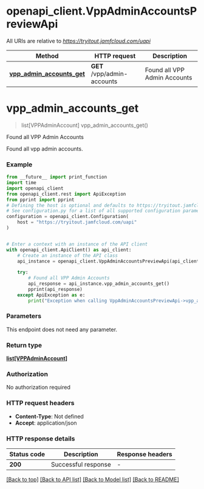 # openapi_client.VppAdminAccountsPreviewApi

All URIs are relative to *https://tryitout.jamfcloud.com/uapi*

Method | HTTP request | Description
------------- | ------------- | -------------
[**vpp_admin_accounts_get**](VppAdminAccountsPreviewApi.md#vpp_admin_accounts_get) | **GET** /vpp/admin-accounts | Found all VPP Admin Accounts 


# **vpp_admin_accounts_get**
> list[VPPAdminAccount] vpp_admin_accounts_get()

Found all VPP Admin Accounts 

Found all vpp admin accounts. 

### Example

```python
from __future__ import print_function
import time
import openapi_client
from openapi_client.rest import ApiException
from pprint import pprint
# Defining the host is optional and defaults to https://tryitout.jamfcloud.com/uapi
# See configuration.py for a list of all supported configuration parameters.
configuration = openapi_client.Configuration(
    host = "https://tryitout.jamfcloud.com/uapi"
)


# Enter a context with an instance of the API client
with openapi_client.ApiClient() as api_client:
    # Create an instance of the API class
    api_instance = openapi_client.VppAdminAccountsPreviewApi(api_client)
    
    try:
        # Found all VPP Admin Accounts 
        api_response = api_instance.vpp_admin_accounts_get()
        pprint(api_response)
    except ApiException as e:
        print("Exception when calling VppAdminAccountsPreviewApi->vpp_admin_accounts_get: %s\n" % e)
```

### Parameters
This endpoint does not need any parameter.

### Return type

[**list[VPPAdminAccount]**](VPPAdminAccount.md)

### Authorization

No authorization required

### HTTP request headers

 - **Content-Type**: Not defined
 - **Accept**: application/json

### HTTP response details
| Status code | Description | Response headers |
|-------------|-------------|------------------|
**200** | Successful response |  -  |

[[Back to top]](#) [[Back to API list]](../README.md#documentation-for-api-endpoints) [[Back to Model list]](../README.md#documentation-for-models) [[Back to README]](../README.md)

